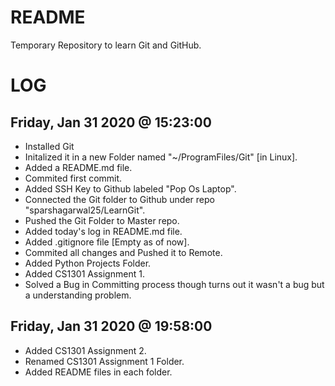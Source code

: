 # README
Temporary Repository to learn Git and GitHub.

# LOG
## Friday, Jan 31 2020 @ 15:23:00
  - Installed Git
  - Initalized it in a new Folder named "~/ProgramFiles/Git" [in Linux].
  - Added a README.md file.
  - Commited first commit.
  - Added SSH Key to Github labeled "Pop Os Laptop".
  - Connected the Git folder to Github under repo "sparshagarwal25/LearnGit".
  - Pushed the Git Folder to Master repo.
  - Added today's log in README.md file.
  - Added .gitignore file [Empty as of now].
  - Commited all changes and Pushed it to Remote.
  - Added Python Projects Folder.
  - Added CS1301 Assignment 1.
  - Solved a Bug in Committing process though turns out it wasn't a bug but a understanding problem.

## Friday, Jan 31 2020 @ 19:58:00
  - Added CS1301 Assignment 2.
  - Renamed CS1301 Assignment 1 Folder.
  - Added README files in each folder.

